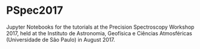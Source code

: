 # PSpec2017
Jupyter Notebooks for the tutorials at the Precision Spectroscopy Workshop 2017, held at the Instituto de Astronomia, Geofísica e Ciências Atmosféricas (Universidade de São Paulo) in August 2017.
